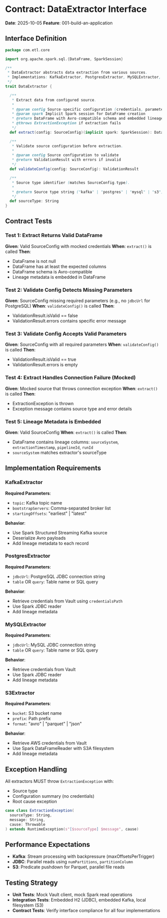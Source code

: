 # Contract: DataExtractor Interface

**Date**: 2025-10-05
**Feature**: 001-build-an-application

## Interface Definition

```scala
package com.etl.core

import org.apache.spark.sql.{DataFrame, SparkSession}

/**
 * DataExtractor abstracts data extraction from various sources.
 * Implementations: KafkaExtractor, PostgresExtractor, MySQLExtractor, S3Extractor
 */
trait DataExtractor {

  /**
   * Extract data from configured source.
   *
   * @param config Source-specific configuration (credentials, parameters)
   * @param spark Implicit Spark session for DataFrame creation
   * @return DataFrame with Avro-compatible schema and embedded lineage metadata
   * @throws ExtractionException if extraction fails
   */
  def extract(config: SourceConfig)(implicit spark: SparkSession): DataFrame

  /**
   * Validate source configuration before extraction.
   *
   * @param config Source configuration to validate
   * @return ValidationResult with errors if invalid
   */
  def validateConfig(config: SourceConfig): ValidationResult

  /**
   * Source type identifier (matches SourceConfig.type).
   *
   * @return Source type string ("kafka" | "postgres" | "mysql" | "s3")
   */
  def sourceType: String
}
```

## Contract Tests

### Test 1: Extract Returns Valid DataFrame

**Given**: Valid SourceConfig with mocked credentials
**When**: `extract()` is called
**Then**:
- DataFrame is not null
- DataFrame has at least the expected columns
- DataFrame schema is Avro-compatible
- Lineage metadata is embedded in DataFrame

### Test 2: Validate Config Detects Missing Parameters

**Given**: SourceConfig missing required parameters (e.g., no `jdbcUrl` for PostgreSQL)
**When**: `validateConfig()` is called
**Then**:
- ValidationResult.isValid == false
- ValidationResult.errors contains specific error message

### Test 3: Validate Config Accepts Valid Parameters

**Given**: SourceConfig with all required parameters
**When**: `validateConfig()` is called
**Then**:
- ValidationResult.isValid == true
- ValidationResult.errors is empty

### Test 4: Extract Handles Connection Failure (Mocked)

**Given**: Mocked source that throws connection exception
**When**: `extract()` is called
**Then**:
- ExtractionException is thrown
- Exception message contains source type and error details

### Test 5: Lineage Metadata is Embedded

**Given**: Valid SourceConfig
**When**: `extract()` is called
**Then**:
- DataFrame contains lineage columns: `sourceSystem`, `extractionTimestamp`, `pipelineId`, `runId`
- `sourceSystem` matches extractor's sourceType

## Implementation Requirements

### KafkaExtractor

**Required Parameters**:
- `topic`: Kafka topic name
- `bootstrapServers`: Comma-separated broker list
- `startingOffsets`: "earliest" | "latest"

**Behavior**:
- Use Spark Structured Streaming Kafka source
- Deserialize Avro payloads
- Add lineage metadata to each record

### PostgresExtractor

**Required Parameters**:
- `jdbcUrl`: PostgreSQL JDBC connection string
- `table` OR `query`: Table name or SQL query

**Behavior**:
- Retrieve credentials from Vault using `credentialsPath`
- Use Spark JDBC reader
- Add lineage metadata

### MySQLExtractor

**Required Parameters**:
- `jdbcUrl`: MySQL JDBC connection string
- `table` OR `query`: Table name or SQL query

**Behavior**:
- Retrieve credentials from Vault
- Use Spark JDBC reader
- Add lineage metadata

### S3Extractor

**Required Parameters**:
- `bucket`: S3 bucket name
- `prefix`: Path prefix
- `format`: "avro" | "parquet" | "json"

**Behavior**:
- Retrieve AWS credentials from Vault
- Use Spark DataFrameReader with S3A filesystem
- Add lineage metadata

## Exception Handling

All extractors MUST throw `ExtractionException` with:
- Source type
- Configuration summary (no credentials)
- Root cause exception

```scala
case class ExtractionException(
  sourceType: String,
  message: String,
  cause: Throwable
) extends RuntimeException(s"[$sourceType] $message", cause)
```

## Performance Expectations

- **Kafka**: Stream processing with backpressure (maxOffsetsPerTrigger)
- **JDBC**: Parallel reads using `numPartitions`, `partitionColumn`
- **S3**: Predicate pushdown for Parquet, parallel file reads

## Testing Strategy

- **Unit Tests**: Mock Vault client, mock Spark read operations
- **Integration Tests**: Embedded H2 (JDBC), embedded Kafka, local filesystem (S3)
- **Contract Tests**: Verify interface compliance for all four implementations
